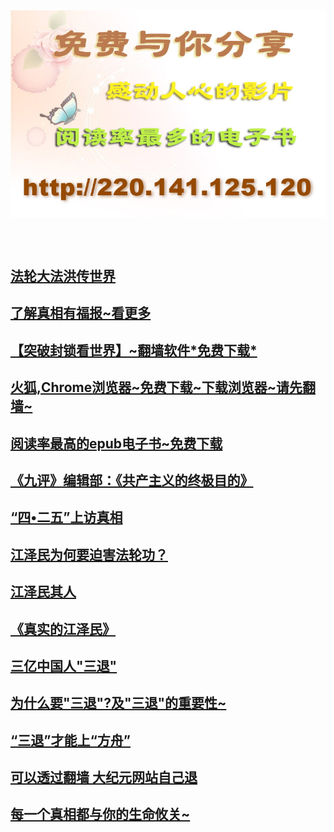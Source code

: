 
<table>
<div align="center">
<IMG SRC="https://github.com/dfchunsring/yue/blob/master/img/513-2.jpg?raw=true" width=880></a><br></div>
</table>
 </br>

 <h2><td><a href="https://git.io/cvs">法轮大法洪传世界</a></td></h2></b>
 
 <td><h2><a href='https://git.io/zb'>了解真相有福报~看更多</a></h2> </td></b>

<td><h2><a href='https://github.com/dfchunsring/wer/blob/master/epgh.md'>【突破封锁看世界】~翻墙软件*免费下载*</a></h2></td></b>

<td><h2><a href='https://github.com/dfchunsring/wer/blob/master/phpn.md'>火狐,Chrome浏览器~免费下载~下载浏览器~请先翻墙~</a><h2></td></td></b>
 
<td><h2><a href='https://git.io/orhb'>阅读率最高的epub电子书~免费下载</a><h2></td></td></b>
 
<td><h2> <a href='https://github.com/dfchunsring/yue/blob/master/uty.md'>《九评》编辑部：《共产主义的终极目的》</a></h2></td></b>

<td><h2> <a href='https://git.io/Cich'>“四•二五”上访真相</a></h2></td></b>

<td><h2><a href='https://github.com/dfchunsring/drdr/blob/master/README.md'>江泽民为何要迫害法轮功？</a></h2></td></b>

<td><h2><a href='https://github.com/dfchunsring/wer/blob/master/jzmqr.md'>江泽民其人</a></h2></td></b>

<td><h2><a href='https://git.io/czz'>《真实的江泽民》</a></h2></td><p></p>

<td><h2><a href='https://github.com/dfchunsring/drdr/blob/master/dfgup.md'>三亿中国人"三退"</a><h2></td></td> <p></p>

<td><h2><a href='http://git.io/zb'>为什么要"三退"?及"三退"的重要性~</a><h2></td></td></b>
 
 <td><h2><a href='https://git.io/3th'>“三退”才能上“方舟”</a><h2></td></td></b>
 
<td><h2><a href='https://git.io/jpy'>可以透过翻墙 大纪元网站自己退</a><h2></td></td></b>

 <td><h2><a href='https://git.io/hur'>每一个真相都与你的生命攸关~</a></h2></td></b>




